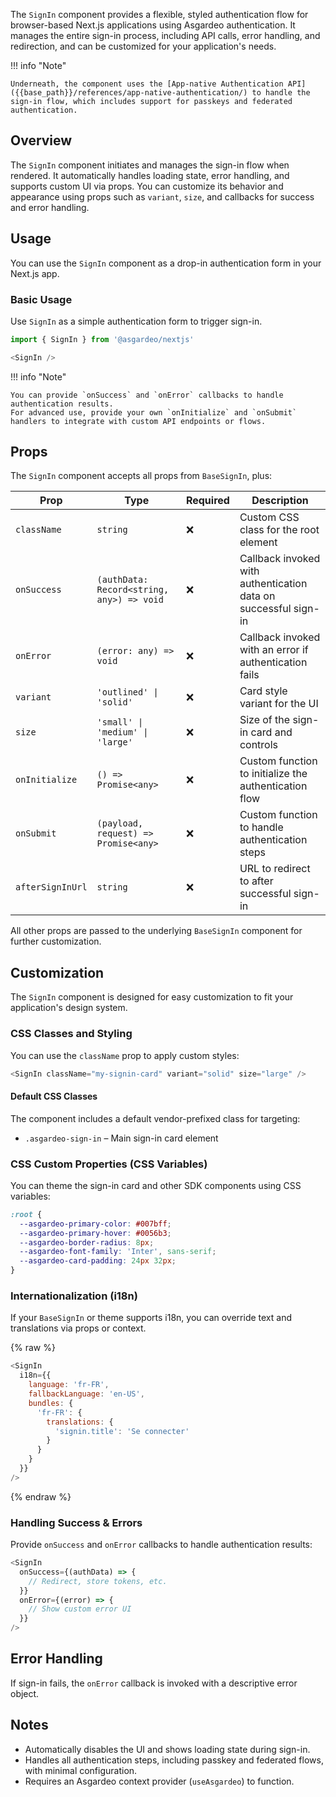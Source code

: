 The `SignIn` component provides a flexible, styled authentication flow for browser-based Next.js applications using Asgardeo authentication. It manages the entire sign-in process, including API calls, error handling, and redirection, and can be customized for your application's needs.

!!! info "Note"

    Underneath, the component uses the [App-native Authentication API]({{base_path}}/references/app-native-authentication/) to handle the sign-in flow, which includes support for passkeys and federated authentication.

## Overview

The `SignIn` component initiates and manages the sign-in flow when rendered. It automatically handles loading state, error handling, and supports custom UI via props. You can customize its behavior and appearance using props such as `variant`, `size`, and callbacks for success and error handling.

## Usage

You can use the `SignIn` component as a drop-in authentication form in your Next.js app.

### Basic Usage

Use `SignIn` as a simple authentication form to trigger sign-in.

```javascript title="SignIn Example"
import { SignIn } from '@asgardeo/nextjs'

<SignIn />
```

!!! info "Note"

    You can provide `onSuccess` and `onError` callbacks to handle authentication results.  
    For advanced use, provide your own `onInitialize` and `onSubmit` handlers to integrate with custom API endpoints or flows.

## Props

The `SignIn` component accepts all props from `BaseSignIn`, plus:

<!-- markdownlint-disable MD056 -->
| Prop             | Type                                   | Required | Description                                                      |
|------------------|----------------------------------------|----------|------------------------------------------------------------------|
| `className`      | `string`                               | ❌       | Custom CSS class for the root element                            |
| `onSuccess`      | `(authData: Record<string, any>) => void` | ❌       | Callback invoked with authentication data on successful sign-in   |
| `onError`        | `(error: any) => void`                 | ❌       | Callback invoked with an error if authentication fails            |
| `variant`        | `'outlined' \| 'solid'`                | ❌       | Card style variant for the UI                                    |
| `size`           | `'small' \| 'medium' \| 'large'`       | ❌       | Size of the sign-in card and controls                            |
| `onInitialize`   | `() => Promise<any>`                   | ❌       | Custom function to initialize the authentication flow             |
| `onSubmit`       | `(payload, request) => Promise<any>`   | ❌       | Custom function to handle authentication steps                    |
| `afterSignInUrl` | `string`                               | ❌       | URL to redirect to after successful sign-in                      |
<!-- markdownlint-enable MD056 -->

All other props are passed to the underlying `BaseSignIn` component for further customization.

## Customization

The `SignIn` component is designed for easy customization to fit your application's design system.

### CSS Classes and Styling

You can use the `className` prop to apply custom styles:

```javascript
<SignIn className="my-signin-card" variant="solid" size="large" />
```

#### Default CSS Classes

The component includes a default vendor-prefixed class for targeting:

- `.asgardeo-sign-in` – Main sign-in card element

### CSS Custom Properties (CSS Variables)

You can theme the sign-in card and other SDK components using CSS variables:

```css
:root {
  --asgardeo-primary-color: #007bff;
  --asgardeo-primary-hover: #0056b3;
  --asgardeo-border-radius: 8px;
  --asgardeo-font-family: 'Inter', sans-serif;
  --asgardeo-card-padding: 24px 32px;
}
```

### Internationalization (i18n)

If your `BaseSignIn` or theme supports i18n, you can override text and translations via props or context.

{% raw %}

```javascript
<SignIn
  i18n={{
    language: 'fr-FR',
    fallbackLanguage: 'en-US',
    bundles: {
      'fr-FR': {
        translations: {
          'signin.title': 'Se connecter'
        }
      }
    }
  }}
/>
```

{% endraw %}

### Handling Success & Errors

Provide `onSuccess` and `onError` callbacks to handle authentication results:

```javascript
<SignIn
  onSuccess={(authData) => {
    // Redirect, store tokens, etc.
  }}
  onError={(error) => {
    // Show custom error UI
  }}
/>
```

## Error Handling

If sign-in fails, the `onError` callback is invoked with a descriptive error object.

## Notes

- Automatically disables the UI and shows loading state during sign-in.
- Handles all authentication steps, including passkey and federated flows, with minimal configuration.
- Requires an Asgardeo context provider (`useAsgardeo`) to function.

